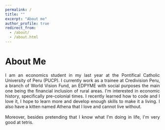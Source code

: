 ```yaml
---
permalink: /
title: ""
excerpt: "About me"
author_profile: true
redirect_from: 
  - /about/
  - /about.html
---
```


About Me
======
<p style='text-align: justify;'>I am an economics student in my last year at the Pontifical Catholic University of Peru (PUCP). I currently work as a trainee at Credivision Peru, a branch of World Vision Fund, an EDPYME with social purposes the main one being the financial inclusion of rural areas. I'm interested in economic history, specifically pre-colonial times. I recently learned how to code and I love it, I hope to learn more and develop enough skills to make it a living. I also have a kitten named Athena that I love and cannot live without.    
<br>
<br>
Moreover, besides pretending that I know what I'm doing in life, I'm very good at tetris. 
<p>
